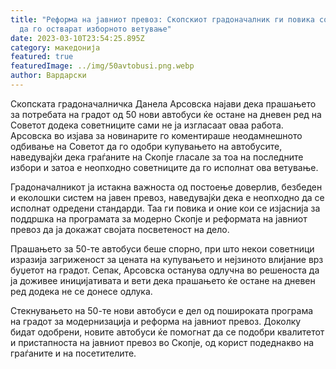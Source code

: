 ```yaml
---
title: "Реформа на јавниот превоз: Скопскиот градоначалник ги повика советниците
  да го остварат изборното ветување"
date: 2023-03-10T23:54:25.895Z
category: македонија
featured: true
featuredImage: ../img/50avtobusi.png.webp
author: Вардарски
---
```


Скопската градоначалничка Данела Арсовска најави дека прашањето за потребата на градот од 50 нови автобуси ќе остане на дневен ред на Советот додека советниците сами не ја изгласаат оваа работа. Арсовска во изјава за новинарите го коментираше неодамнешното одбивање на Советот да го одобри купувањето на автобусите, наведувајќи дека граѓаните на Скопје гласале за тоа на последните избори и затоа е неопходно советниците да го исполнат ова ветување.

Градоначалникот ја истакна важноста од постоење доверлив, безбеден и еколошки систем на јавен превоз, наведувајќи дека е неопходно да се исполнат одредени стандарди. Таа ги повика и оние кои се изјаснија за поддршка на програмата за модерно Скопје и реформата на јавниот превоз да ја докажат својата посветеност на дело.

Прашањето за 50-те автобуси беше спорно, при што некои советници изразија загриженост за цената на купувањето и нејзиното влијание врз буџетот на градот. Сепак, Арсовска останува одлучна во решеноста да ја доживее иницијативата и вети дека прашањето ќе остане на дневен ред додека не се донесе одлука.

Стекнувањето на 50-те нови автобуси е дел од пошироката програма на градот за модернизација и реформа на јавниот превоз. Доколку бидат одобрени, новите автобуси ќе помогнат да се подобри квалитетот и пристапноста на јавниот превоз во Скопје, од корист подеднакво на граѓаните и на посетителите.

